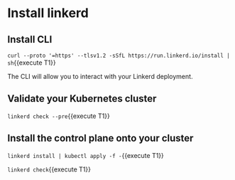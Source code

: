 # Install linkerd

## Install CLI

`curl --proto '=https' --tlsv1.2 -sSfL https://run.linkerd.io/install | sh`{{execute T1}}

The CLI will allow you to interact with your Linkerd deployment.

## Validate your Kubernetes cluster

`linkerd check --pre`{{execute T1}}

## Install the control plane onto your cluster

`linkerd install | kubectl apply -f -`{{execute T1}}

`linkerd check`{{execute T1}}
